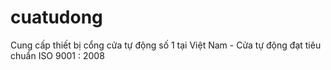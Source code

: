 # cuatudong
Cung cấp thiết bị cổng cửa tự động số 1 tại Việt Nam - Cửa tự động đạt tiêu chuẩn ISO 9001 : 2008
